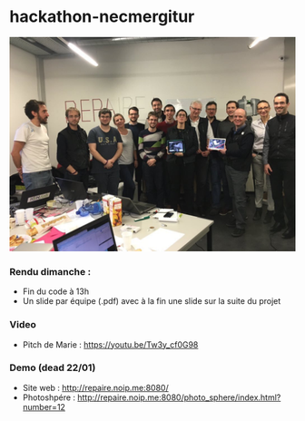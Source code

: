 # hackathon-necmergitur

![L'équipe du Hackathon](/equipe.jpg)

### Rendu dimanche :

* Fin du code à 13h
* Un slide par équipe (.pdf) avec à la fin une slide sur la suite du projet

### Video
* Pitch de Marie : https://youtu.be/Tw3y_cf0G98

### Demo (dead 22/01)
* Site web : http://repaire.noip.me:8080/
* Photoshpére : http://repaire.noip.me:8080/photo_sphere/index.html?number=12

